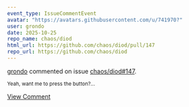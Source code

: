 ```yaml
---
event_type: IssueCommentEvent
avatar: "https://avatars.githubusercontent.com/u/741970?"
user: grondo
date: 2025-10-25
repo_name: chaos/diod
html_url: https://github.com/chaos/diod/pull/147
repo_url: https://github.com/chaos/diod
---
```


<a href='https://github.com/grondo' target='_blank'>grondo</a> commented on issue <a href='https://github.com/chaos/diod/pull/147' target='_blank'>chaos/diod#147</a>.

<small>Yeah, want me to press the button?...</small>

<a href='https://github.com/chaos/diod/pull/147' target='_blank'>View Comment</a>